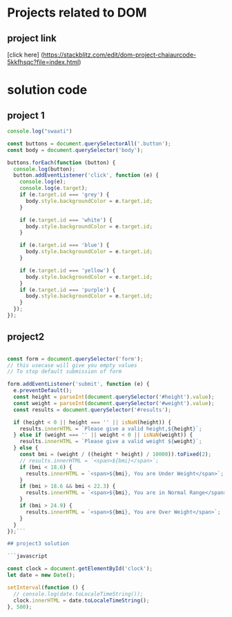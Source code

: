 # Projects related to DOM

## project link
[click here] (https://stackblitz.com/edit/dom-project-chaiaurcode-5kkfhsqc?file=index.html)

# solution code

## project 1

```javascript
console.log("swaati")

const buttons = document.querySelectorAll('.button');
const body = document.querySelector('body');

buttons.forEach(function (button) {
  console.log(button);
  button.addEventListener('click', function (e) {
    console.log(e);
    console.log(e.target);
    if (e.target.id === 'grey') {
      body.style.backgroundColor = e.target.id;
    }

    if (e.target.id === 'white') {
      body.style.backgroundColor = e.target.id;
    }

    if (e.target.id === 'blue') {
      body.style.backgroundColor = e.target.id;
    }

    if (e.target.id === 'yellow') {
      body.style.backgroundColor = e.target.id;
    }
    if (e.target.id === 'purple') {
      body.style.backgroundColor = e.target.id;
    }
  });
});

```
## project2
``` javascript

const form = document.querySelector('form');
// this usecase will give you empty values
// To stop default submission of form

form.addEventListener('submit', function (e) {
  e.preventDefault();
  const height = parseInt(document.querySelector('#height').value);
  const weight = parseInt(document.querySelector('#weight').value);
  const results = document.querySelector('#results');

  if (height < 0 || height === '' || isNaN(height)) {
    results.innerHTML = `Please give a valid height,${height}`;
  } else if (weight === '' || weight < 0 || isNaN(weight)) {
    results.innerHTML = `Please give a valid weight ${weight}`;
  } else {
    const bmi = (weight / ((height * height) / 10000)).toFixed(2);
    // results.innerHTML = `<span>${bmi}</span>`;
    if (bmi < 18.6) {
      results.innerHTML = `<span>${bmi}, You are Under Weight</span>`;
    }
    if (bmi > 18.6 && bmi < 22.3) {
      results.innerHTML = `<span>${bmi}, You are in Normal Range</span>`;
    }
    if (bmi > 24.9) {
      results.innerHTML = `<span>${bmi}, You are Over Weight</span>`;
    }
  }
});```

## project3 solution

```javascript

const clock = document.getElementById('clock');
let date = new Date();

setInterval(function () {
  // console.log(date.toLocaleTimeString());
  clock.innerHTML = date.toLocaleTimeString();
}, 500);


```